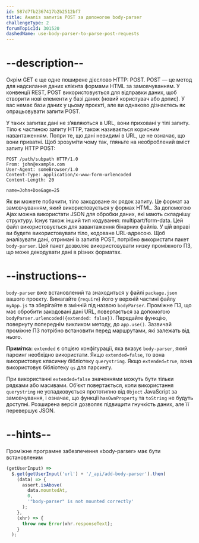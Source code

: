 ```yaml
---
id: 587d7fb2367417b2b2512bf7
title: Аналіз запитів POST за допомогою body-parser
challengeType: 2
forumTopicId: 301520
dashedName: use-body-parser-to-parse-post-requests
---
```


# --description--

Окрім GET є ще одне поширене дієслово HTTP: POST. POST — це метод для надсилання даних клієнта формами HTML за замовчуванням. У конвенції REST, POST використовується для відправки даних, щоб створити нові елементи у базі даних (новий користувач або допис). У вас немає бази даних у цьому проєкті, але ви однаково дізнаєтесь як опрацьовувати запити POST.

У таких запитах дані не з’являються в URL, вони приховані у тілі запиту. Тіло є частиною запиту HTTP, також називається корисним навантаженням. Попри те, що дані невидимі в URL, це не означає, що вони приватні. Щоб зрозуміти чому так, гляньте на необроблений вміст запиту HTTP POST:

```http
POST /path/subpath HTTP/1.0
From: john@example.com
User-Agent: someBrowser/1.0
Content-Type: application/x-www-form-urlencoded
Content-Length: 20

name=John+Doe&age=25
```

Як ви можете побачити, тіло закодоване як рядок запиту. Це формат за замовчуванням, який використовується у формах HTML. За допомогою Ajax можна використати JSON для обробки даних, які мають складнішу структуру. Існує також інший тип кодування: multipart/form-data. Цей файл використовується для завантаження бінарних файлів. У цій вправі ви будете використовувати тіло, кодоване URL-адресою. Щоб аналізувати дані, отримані із запитів POST, потрібно використати пакет `body-parser`. Цей пакет дозволяє використовувати низку проміжного ПЗ, що може декодувати дані в різних форматах.

# --instructions--

`body-parser` вже встановлений та знаходиться у файлі `package.json` вашого проєкту. Вимагайте (`require`) його у верхній частині файлу `myApp.js` та зберігайте в змінній під назвою `bodyParser`. Проміжне ПЗ, що має обробити закодовані дані URL, повертається за допомогою `bodyParser.urlencoded({extended: false})`. Передайте функцію, повернуту попереднім викликом методу, до `app.use()`. Зазвичай проміжне ПЗ потрібно встановити перед маршрутами, які залежать від нього.

**Примітка:** `extended` є опцією конфігурації, яка вказує `body-parser`, який парсинг необхідно використати. Якщо `extended=false`, то вона використовує класичну бібліотеку `querystring`. Якщо `extended=true`, вона використовує бібліотеку `qs` для парсингу.

При використанні `extended=false` значеннями можуть бути тільки рядками або масивами. Об’єкт повертається, коли використання `querystring` не успадковується прототипно від `Object` JavaScript за замовчування, і означає, що функції `hasOwnProperty` та `toString` не будуть доступні. Розширена версія дозволяє підвищити гнучкість даних, але її перевершує JSON.

# --hints--

Проміжне програмне забезпечення «body-parser» має бути встановленим

```js
(getUserInput) =>
  $.get(getUserInput('url') + '/_api/add-body-parser').then(
    (data) => {
      assert.isAbove(
        data.mountedAt,
        0,
        '"body-parser" is not mounted correctly'
      );
    },
    (xhr) => {
      throw new Error(xhr.responseText);
    }
  );
```

